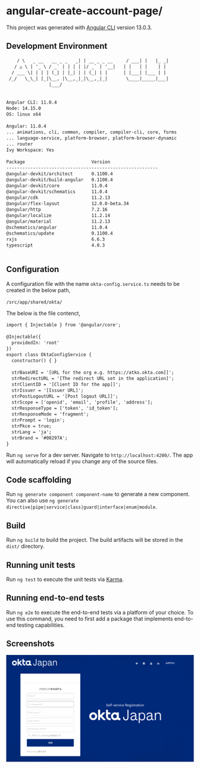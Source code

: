 # angular-create-account-page/


This project was generated with [Angular CLI](https://github.com/angular/angular-cli) version 13.0.3.

## Development Environment
```
    / \   _ __   __ _ _   _| | __ _ _ __     / ___| |   |_ _|
   / △ \ | '_ \ / _` | | | | |/ _` | '__|   | |   | |    | |
  / ___ \| | | | (_| | |_| | | (_| | |      | |___| |___ | |
 /_/   \_\_| |_|\__, |\__,_|_|\__,_|_|       \____|_____|___|
                |___/


Angular CLI: 11.0.4
Node: 14.15.0
OS: linux x64

Angular: 11.0.4
... animations, cli, common, compiler, compiler-cli, core, forms
... language-service, platform-browser, platform-browser-dynamic
... router
Ivy Workspace: Yes

Package                         Version
---------------------------------------------------------
@angular-devkit/architect       0.1100.4
@angular-devkit/build-angular   0.1100.4
@angular-devkit/core            11.0.4
@angular-devkit/schematics      11.0.4
@angular/cdk                    11.2.13
@angular/flex-layout            12.0.0-beta.34
@angular/http                   7.2.16
@angular/localize               11.2.14
@angular/material               11.2.13
@schematics/angular             11.0.4
@schematics/update              0.1100.4
rxjs                            6.6.3
typescript                      4.0.3


```

## Configuration
A configuration file with the name `okta-config.service.ts` needs to be created in the below path,

`/src/app/shared/okta/`

The below is the file contenct,

```
import { Injectable } from '@angular/core';

@Injectable({
  providedIn: 'root'
})
export class OktaConfigService {
  constructor() { }
  
  strBaseURI = '[URL for the org e.g. https://atko.okta.com]]';
  strRedirectURL = '[The redirect URL set in the application]';
  strClientID = '[Client ID for the app]]';
  strIssuer = '[Issuer URL]';
  strPostLogoutURL = '[Post logout URL]]';
  strScope = ['openid', 'email', 'profile', 'address'];
  strResponseType = ['token', 'id_token'];
  strResponseMode = 'fragment';
  strPrompt = 'login';
  strPkce = true;
  strLang = 'ja';
  strBrand = '#00297A';
}

```

Run `ng serve` for a dev server. Navigate to `http://localhost:4200/`. The app will automatically reload if you change any of the source files.

## Code scaffolding

Run `ng generate component component-name` to generate a new component. You can also use `ng generate directive|pipe|service|class|guard|interface|enum|module`.

## Build

Run `ng build` to build the project. The build artifacts will be stored in the `dist/` directory.

## Running unit tests

Run `ng test` to execute the unit tests via [Karma](https://karma-runner.github.io).

## Running end-to-end tests

Run `ng e2e` to execute the end-to-end tests via a platform of your choice. To use this command, you need to first add a package that implements end-to-end testing capabilities.

## Screenshots
<img src="/Capture.PNG" alt="drawing" width="600"/>

